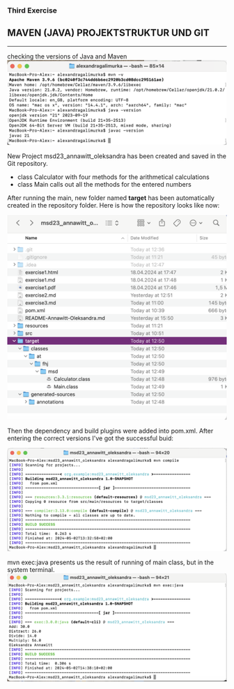 ### Third Exercise
## MAVEN (JAVA) PROJEKTSTRUKTUR UND GIT
---
checking the versions of Java and Maven
![screenshot terminal program versions](/resources/images/ex3_img.png)

New Project msd23_annawitt_oleksandra has been created and saved in the Git repository.
- class Calculator with four methods for the arithmetical calculations
- class Main calls out all the methods for the entered numbers

After running the main, new folder named **target** has been automatically created in the repository folder.
Here is how the repository looks like now:

![screenshot repository](/resources/images/ex3_1.png) 

Then the dependency and build plugins were added into pom.xml. After entering the correct versions I've got the successful buid:

![screenshot terminal mvn compile](/resources/images/ex3_2.png)

mvn exec:java presents us the result of running of main class, but in the system terminal.
![screenshot terminal mvn exec:java](/resources/images/ex3_3.png)